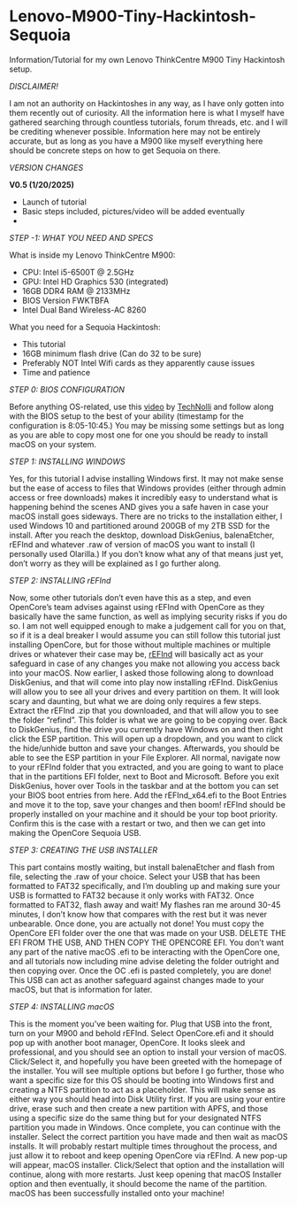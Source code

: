# Lenovo-M900-Tiny-Hackintosh-Sequoia

Information/Tutorial for my own Lenovo ThinkCentre M900 Tiny Hackintosh setup.

*DISCLAIMER\!*

I am not an authority on Hackintoshes in any way, as I have only gotten into them recently out of curiosity. All the information here is what I myself have gathered searching through countless tutorials, forum threads, etc. and I will be crediting whenever possible. Information here may not be entirely accurate, but as long as you have a M900 like myself everything here should be concrete steps on how to get Sequoia on there.

*VERSION CHANGES*

**V0.5 (1/20/2025)**

- Launch of tutorial  
- Basic steps included, pictures/video will be added eventually  
- 

*STEP \-1: WHAT YOU NEED AND SPECS*

What is inside my Lenovo ThinkCentre M900:

- CPU: Intel i5-6500T @ 2.5GHz  
- GPU: Intel HD Graphics 530 (integrated)  
- 16GB DDR4 RAM @ 2133MHz  
- BIOS Version FWKTBFA  
- Intel Dual Band Wireless-AC 8260

What you need for a Sequoia Hackintosh:

- This tutorial  
- 16GB minimum flash drive (Can do 32 to be sure)  
- Preferably NOT Intel Wifi cards as they apparently cause issues  
- Time and patience

*STEP 0: BIOS CONFIGURATION*

Before anything OS-related, use this [video](https://www.youtube.com/watch?v=u2KaYy_93QI) by [TechNolli](https://www.youtube.com/@TechNolli) and follow along with the BIOS setup to the best of your ability (timestamp for the configuration is 8:05-10:45.) You may be missing some settings but as long as you are able to copy most one for one you should be ready to install macOS on your system.

*STEP 1: INSTALLING WINDOWS*

Yes, for this tutorial I advise installing Windows first. It may not make sense but the ease of access to files that Windows provides (either through admin access or free downloads) makes it incredibly easy to understand what is happening behind the scenes AND gives you a safe haven in case your macOS install goes sideways. There are no tricks to the installation either, I used Windows 10 and partitioned around 200GB of my 2TB SSD for the install. After you reach the desktop, download DiskGenius, balenaEtcher, rEFInd and whatever .raw of version of macOS you want to install (I personally used Olarilla.) If you don’t know what any of that means just yet, don’t worry  as they will be explained as I go further along.

*STEP 2: INSTALLING rEFInd*

Now, some other tutorials don’t even have this as a step, and even OpenCore’s team advises against using rEFInd with OpenCore as they basically have the same function, as well as implying security risks if you do so. I am not well equipped enough to make a judgement call for you on that, so if it is a deal breaker I would assume you can still follow this tutorial just installing OpenCore, but for those without multiple machines or multiple drives or whatever their case may be, [rEFInd](https://sourceforge.net/projects/refind/files/0.14.2/refind-bin-0.14.2.zip/download) will basically act as your safeguard in case of any changes you make not allowing you access back into your macOS. Now earlier, I asked those following along to download DiskGenius, and that will come into play now installing rEFInd. DiskGenius will allow you to see all your drives and every partition on them. It will look scary and daunting, but what we are doing only requires a few steps. Extract the rEFInd .zip that you downloaded, and that will allow you to see the folder “refind”. This folder is what we are going to be copying over. Back to DiskGenius, find the drive you currently have Windows on and then right click the ESP partition. This will open up a dropdown, and you want to click the hide/unhide button and save your changes. Afterwards, you should be able to see the ESP partition in your File Explorer. All normal, navigate now to your rEFInd folder that you extracted, and you are going to want to place that in the partitions EFI folder, next to Boot and Microsoft. Before you exit DiskGenius, hover over Tools in the taskbar and at the bottom you can set your BIOS boot entries from here. Add the rEFInd\_x64.efi to the Boot Entries and move it to the top, save your changes and then boom\! rEFInd should be properly installed on your machine and it should be your top boot priority. Confirm this is the case with a restart or two, and then we can get into making the OpenCore Sequoia USB.

*STEP 3: CREATING THE USB INSTALLER*

This part contains mostly waiting, but install balenaEtcher and flash from file, selecting the .raw of your choice. Select your USB that has been formatted to FAT32 specifically, and I’m doubling up and making sure your USB is formatted to FAT32 because it only works with FAT32. Once formatted to FAT32, flash away and wait\! My flashes ran me around 30-45 minutes, I don’t know how that compares with the rest but it was never unbearable. Once done, you are actually not done\! You must copy the OpenCore EFI folder over the one that was made on your USB. DELETE THE EFI FROM THE USB, AND THEN COPY THE OPENCORE EFI. You don’t want any part of the native macOS .efi to be interacting with the OpenCore one, and all tutorials now including mine advise deleting the folder outright and then copying over. Once the OC .efi is pasted completely, you are done\! This USB can act as another safeguard against changes made to your macOS, but that is information for later.

*STEP 4: INSTALLING macOS*

This is the moment you’ve been waiting for. Plug that USB into the front, turn on your M900 and behold rEFInd. Select OpenCore.efi and it should pop up with another boot manager, OpenCore. It looks sleek and professional, and you should see an option to install your version of macOS. Click/Select it, and hopefully you have been greeted with the homepage of the installer. You will see multiple options but before I go further, those who want a specific size for this OS should be booting into Windows first and creating a NTFS partition to act as a placeholder. This will make sense as either way you should head into Disk Utility first. If you are using your entire drive, erase such and then create a new partition with APFS, and those using a specific size do the same thing but for your designated NTFS partition you made in Windows. Once complete, you can continue with the installer. Select the correct partition you have made and then wait as macOS installs. It will probably restart multiple times throughout the process, and just allow it to reboot and keep opening OpenCore via rEFInd.  A new pop-up will appear, macOS installer. Click/Select that option and the installation will continue, along with more restarts. Just keep opening that macOS Installer option and then eventually, it should become the name of the partition. macOS has been successfully installed onto your machine\!